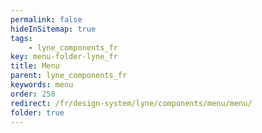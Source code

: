 ```yaml
---
permalink: false
hideInSitemap: true
tags: 
    - lyne_components_fr
key: menu-folder-lyne_fr
title: Menu
parent: lyne_components_fr
keywords: menu
order: 250
redirect: /fr/design-system/lyne/components/menu/menu/
folder: true
---
```

